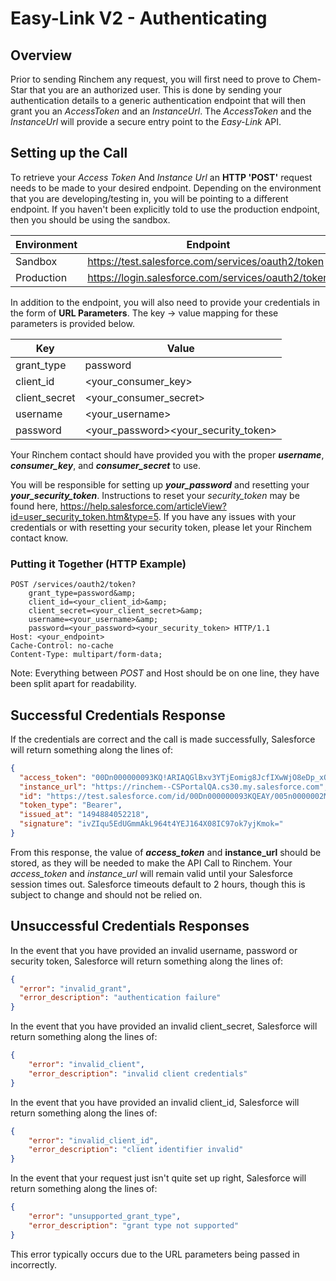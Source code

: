 # Easy-Link V2 - Authenticating

## Overview

Prior to sending Rinchem any request, you will first need to prove to *C*hem-Star that you are an authorized user. This is done by sending your authentication details to a generic authentication endpoint that will then grant you an *AccessToken* and an *InstanceUrl*. The *AccessToken* and the *InstanceUrl* will provide a secure entry point to the *Easy-Link* API.

## Setting up the Call

To retrieve your *Access Token* And *Instance Url* an **HTTP 'POST'** request needs to be made to your desired endpoint. Depending on the environment that you are developing/testing in, you will be pointing to a different endpoint. If you haven't been explicitly told to use the production endpoint, then you should be using the sandbox. 

| Environment | Endpoint                                           |
| ----------- | -------------------------------------------------- |
| Sandbox     | https://test.salesforce.com/services/oauth2/token  |
| Production  | https://login.salesforce.com/services/oauth2/token |

In addition to the endpoint, you will also need to provide your credentials in the form of **URL Parameters**. The key -> value mapping for these parameters is provided below. 

| Key           | Value                                |
| ------------- | ------------------------------------ |
| grant_type    | password                             |
| client_id     | <your_consumer_key>                  |
| client_secret | <your_consumer_secret>               |
| username      | <your_username>                      |
| password      | <your_password><your_security_token> |

Your Rinchem contact should have provided you with the proper ***username***, ***consumer_key***, and ***consumer_secret*** to use. 

You will be responsible for setting up ***your_password*** and resetting your ***your_security_token***. Instructions to reset your *security_token* may be found here, https://help.salesforce.com/articleView?id=user_security_token.htm&type=5. If you have any issues with your credentials or with resetting your security token, please let your Rinchem contact know.

### Putting it Together (HTTP Example)

```
POST /services/oauth2/token?
	grant_type=password&amp;
	client_id=<your_client_id>&amp;
	client_secret=<your_client_secret>&amp;
	username=<your_username>&amp;
	password=<your_password><your_security_token> HTTP/1.1
Host: <your_endpoint>
Cache-Control: no-cache
Content-Type: multipart/form-data;
```

Note: Everything between *POST* and Host should be on one line, they have been split apart for readability.

## Successful Credentials Response

If the credentials are correct and the call is made successfully, Salesforce will return something along the lines of:

```json
{
  "access_token": "00Dn000000093KQ!ARIAQGlBxv3YTjEomig8JcfIXwWjO8eDp_xQDo8trckJK33b.o85iU8bktoPMLfe6gby_o.7bkXoUESjn3qVswvmlzBJD4ek",
  "instance_url": "https://rinchem--CSPortalQA.cs30.my.salesforce.com",
  "id": "https://test.salesforce.com/id/00Dn000000093KQEAY/005n0000002M68dAAC",
  "token_type": "Bearer",
  "issued_at": "1494884052218",
  "signature": "ivZIqu5EdUGmmAkL964t4YEJ164X08IC97ok7yjKmok="
}
```
From this response, the value of ***access_token*** and **instance_url** should be stored, as they will be needed to make the API Call to Rinchem. 
Your *access_token* and *instance_url* will remain valid until your Salesforce session times out. Salesforce timeouts default to 2 hours, though this is subject to change and should not be relied on.

## Unsuccessful Credentials Responses

In the event that you have provided an invalid username, password or security token, Salesforce will return something along the lines of:
```json
{
  "error": "invalid_grant",
  "error_description": "authentication failure"
}
```



In the event that you have provided an invalid client_secret, Salesforce will return something along the lines of:

```json
{
    "error": "invalid_client",
    "error_description": "invalid client credentials"
}
```



In the event that you have provided an invalid client_id, Salesforce will return something along the lines of:

```json
{
    "error": "invalid_client_id",
    "error_description": "client identifier invalid"
}
```



In the event that your request just isn't quite set up right, Salesforce will return something along the lines of: 

```json
{
    "error": "unsupported_grant_type",
    "error_description": "grant type not supported"
}
```

This error typically occurs due to the URL parameters being passed in incorrectly.
